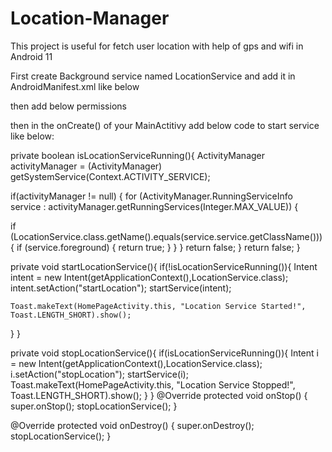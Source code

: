 # Location-Manager

This project is useful for fetch user location with help of gps and wifi in Android 11 

First create Background service named LocationService and add it in AndroidManifest.xml like below

<service android:name=".Services.LocationService"
 android:exported="false" android:enabled="true"/>
 
 then add below permissions
 
 <uses-permission android:name="android.permission.ACCESS_FINE_LOCATION" />
<uses-permission android:name="android.permission.ACCESS_BACKGROUND_LOCATION"/>

then in the onCreate() of your MainActitivy add below code to start service like below:

private boolean isLocationServiceRunning(){
ActivityManager activityManager = (ActivityManager) getSystemService(Context.ACTIVITY_SERVICE);

if(activityManager != null) {
for (ActivityManager.RunningServiceInfo service : activityManager.getRunningServices(Integer.MAX_VALUE)) {

if (LocationService.class.getName().equals(service.service.getClassName())) {
if (service.foreground) {
return true;
}
}
}
return false;
}
return false;
}

private void startLocationService(){
if(!isLocationServiceRunning()){
Intent intent = new Intent(getApplicationContext(),LocationService.class);
intent.setAction("startLocation");
startService(intent);

    Toast.makeText(HomePageActivity.this, "Location Service Started!", Toast.LENGTH_SHORT).show();
  }
}

private void stopLocationService(){
if(isLocationServiceRunning()){
Intent i = new Intent(getApplicationContext(),LocationService.class);
i.setAction("stopLocation");
startService(i);
Toast.makeText(HomePageActivity.this, "Location Service Stopped!", Toast.LENGTH_SHORT).show();
}
}
@Override
protected void onStop() {
super.onStop();
stopLocationService();
}

@Override
protected void onDestroy() {
super.onDestroy();
stopLocationService();
}

